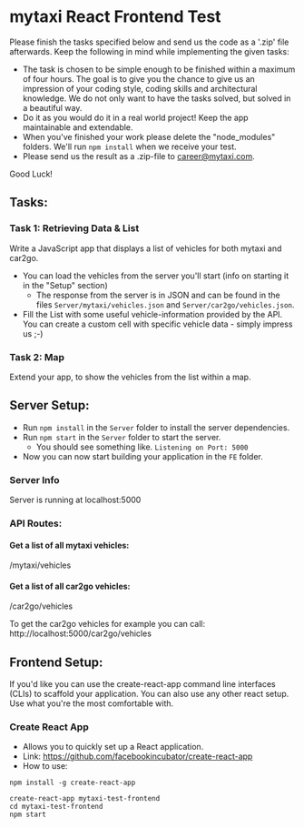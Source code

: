 # mytaxi React Frontend Test
Please finish the tasks specified below and send us the code as a '.zip' file afterwards.
Keep the following in mind while implementing the given tasks:
- The task is chosen to be simple enough to be finished within a maximum of four hours.
  The goal is to give you the chance to give us an impression of your coding style, coding skills and architectural knowledge.
  We do not only want to have the tasks solved, but solved in a beautiful way.
- Do it as you would do it in a real world project! Keep the app maintainable and extendable.
- When you've finished your work please delete the "node_modules" folders. We'll run `npm install` when we receive your test.
- Please send us the result as a .zip-file to career@mytaxi.com.


Good Luck!

## Tasks:
### Task 1: Retrieving Data & List
Write a JavaScript app that displays a list of vehicles for both mytaxi and car2go.
- You can load the vehicles from the server you'll start (info on starting it in the "Setup" section)
    - The response from the server is in JSON and can be found in the files `Server/mytaxi/vehicles.json` and `Server/car2go/vehicles.json`.
- Fill the List with some useful vehicle-information provided by the API. You can create a custom cell with specific vehicle data - simply impress us ;-)
### Task 2: Map
Extend your app, to show the vehicles from the list within a map.


## Server Setup:
- Run `npm install` in the `Server` folder to install the server dependencies.
- Run `npm start` in the `Server` folder to start the server.
    - You should see something like. `Listening on Port: 5000`
- Now you can now start building your application in the `FE` folder.


### Server Info
Server is running at localhost:5000

### API Routes:

#### Get a list of all mytaxi vehicles:
/mytaxi/vehicles

#### Get a list of all car2go vehicles:
/car2go/vehicles

To get the car2go vehicles for example you can call: http://localhost:5000/car2go/vehicles


## Frontend Setup:
If you'd like you can use the create-react-app command line interfaces (CLIs) to scaffold your application.
You can also use any other react setup. Use what you're the most comfortable with.

### Create React App
* Allows you to quickly set up a React application.
* Link: https://github.com/facebookincubator/create-react-app
* How to use:
```
npm install -g create-react-app

create-react-app mytaxi-test-frontend
cd mytaxi-test-frontend
npm start
```
